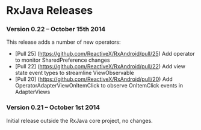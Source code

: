 # RxJava Releases #

### Version 0.22 – October 15th 2014 ###

This release adds a number of new operators:

* [Pull 25] (https://github.com/ReactiveX/RxAndroid/pull/25) Add operator to monitor SharedPreference changes
* [Pull 22] (https://github.com/ReactiveX/RxAndroid/pull/22) Add view state event types to streamline ViewObservable
* [Pull 20] (https://github.com/ReactiveX/RxAndroid/pull/20) Add OperatorAdapterViewOnItemClick to observe OnItemClick events in AdapterViews

### Version 0.21 – October 1st 2014 ###

Initial release outside the RxJava core project, no changes.
